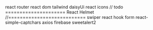 react router
react dom
tailwind
daisyUi
react icons
// todo =====================
React Helmet
//===========================
swiper
react hook form
react-simple-captchars
axios
firebase
sweetalert2
